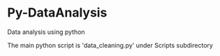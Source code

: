 # Py-DataAnalysis
Data analysis using python

The main python script is 'data_cleaning.py' under Scripts subdirectory

